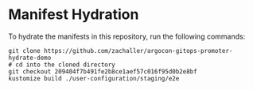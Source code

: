 # Manifest Hydration

To hydrate the manifests in this repository, run the following commands:

```shell
git clone https://github.com/zachaller/argocon-gitops-promoter-hydrate-demo
# cd into the cloned directory
git checkout 209404f7b491fe2b8ce1aef57c016f95d0b2e8bf
kustomize build ./user-configuration/staging/e2e
```
